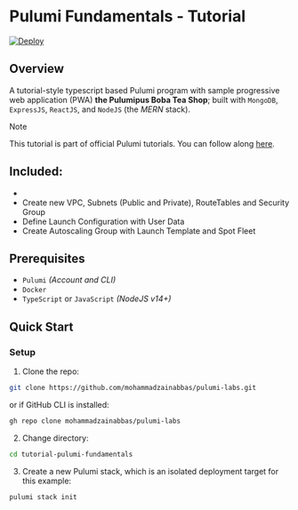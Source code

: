 # Pulumi Fundamentals - Tutorial

[![Deploy](https://get.pulumi.com/new/button.svg)](https://app.pulumi.com/new?template=https://github.com/mohammadzainabbas/pulumi-labs/tree/main/tutorial-pulumi-fundamentals)

## Overview

A tutorial-style typescript based Pulumi program with sample progressive web application (PWA) **the Pulumipus Boba Tea Shop**; built with `MongoDB`, `ExpressJS`, `ReactJS`, and `NodeJS` (the *MERN* stack).

> [!NOTE]
> This tutorial is part of official Pulumi tutorials. You can follow along [here](https://www.pulumi.com/learn/pulumi-fundamentals/).

## Included:

- 
- Create new VPC, Subnets (Public and Private), RouteTables and Security Group
- Define Launch Configuration with User Data
- Create Autoscaling Group with Launch Template and Spot Fleet

## Prerequisites

* `Pulumi` _(Account and CLI)_
* `Docker`
* `TypeScript` or `JavaScript` _(NodeJS v14+)_

## Quick Start

### Setup

1. Clone the repo:

```bash
git clone https://github.com/mohammadzainabbas/pulumi-labs.git
```

or if GitHub CLI is installed:

```bash
gh repo clone mohammadzainabbas/pulumi-labs
```

2. Change directory:

```bash
cd tutorial-pulumi-fundamentals
```

3. Create a new Pulumi stack, which is an isolated deployment target for this example:

```bash
pulumi stack init
```
